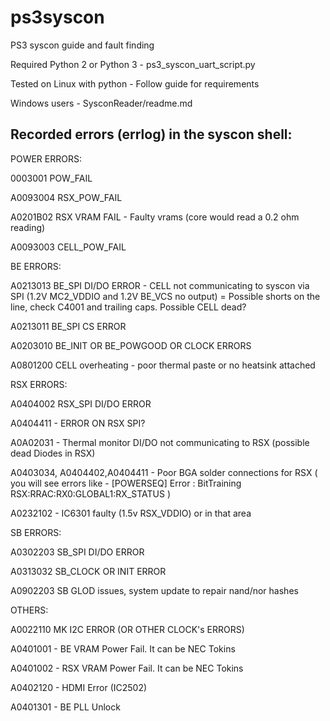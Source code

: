 # ps3syscon
PS3 syscon guide and fault finding

Required Python 2 or Python 3 - ps3_syscon_uart_script.py

Tested on Linux with python - Follow guide for requirements

Windows users - SysconReader/readme.md


## Recorded errors (errlog) in the syscon shell:

POWER ERRORS:

0003001 POW_FAIL

A0093004 RSX_POW_FAIL

A0201B02 RSX VRAM FAIL - Faulty vrams (core would read a 0.2 ohm reading)

A0093003 CELL_POW_FAIL

BE ERRORS:

A0213013 BE_SPI DI/DO ERROR - CELL not communicating to syscon via SPI (1.2V MC2_VDDIO and 1.2V BE_VCS no output) = Possible shorts on the line, check C4001 and trailing caps. Possible CELL dead?

A0213011 BE_SPI CS ERROR

A0203010 BE_INIT OR BE_POWGOOD OR CLOCK ERRORS

A0801200 CELL overheating - poor thermal paste or no heatsink attached

RSX ERRORS:

A0404002 RSX_SPI DI/DO ERROR

A0404411 - ERROR ON RSX SPI?

A0A02031 - Thermal monitor DI/DO not communicating to RSX (possible dead Diodes in RSX)

A0403034, A0404402,A0404411 - Poor BGA solder connections for RSX ( you will see errors like - [POWERSEQ] Error : BitTraining RSX:RRAC:RX0:GLOBAL1:RX_STATUS )

A0232102 - IC6301 faulty (1.5v RSX_VDDIO) or in that area

SB ERRORS:

A0302203 SB_SPI DI/DO ERROR

A0313032 SB_CLOCK OR INIT ERROR

A0902203 SB GLOD issues, system update to repair nand/nor hashes


OTHERS:

A0022110 MK I2C ERROR (OR OTHER CLOCK's ERRORS)

A0401001 - BE VRAM Power Fail. It can be NEC Tokins

A0401002 - RSX VRAM Power Fail. It can be NEC Tokins

A0402120 - HDMI Error (IC2502)

A0401301 - BE PLL Unlock
